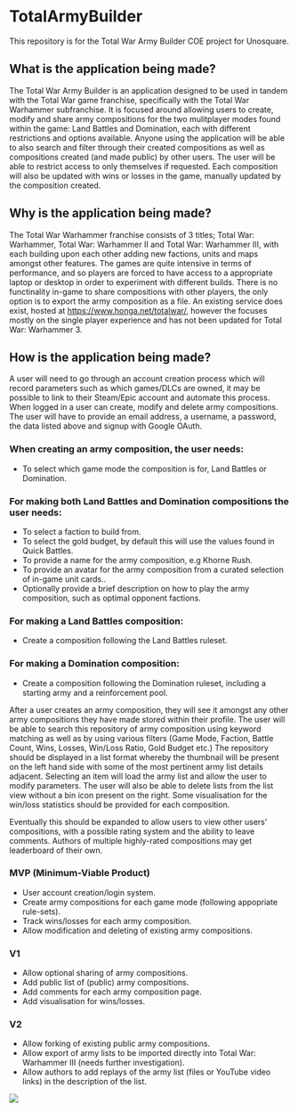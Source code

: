 # TotalArmyBuilder

This repository is for the Total War Army Builder COE project for Unosquare.

## What is the application being made?

The Total War Army Builder is an application designed to be used in tandem with the Total War game franchise, specifically with the Total War Warhammer subfranchise. It is focused around allowing users to create, modify and share army compositions for the two mulitplayer modes found within the game: Land Battles and Domination, each with different restrictions and options available. Anyone using the application will be able to also search and filter through their created compositions as well as compositions created (and made public) by other users. The user will be able to restrict access to only themselves if requested. Each composition will also be updated with wins or losses in the game, manually updated by the composition created.

## Why is the application being made?
The Total War Warhammer franchise consists of 3 titles; Total War: Warhammer, Total War: Warhammer II and Total War: Warhammer III, with each building upon each other adding new factions, units and maps amongst other features. The games are quite intensive in terms of performance, and so players are forced to have access to a appropriate laptop or desktop in order to experiment with different builds. There is no functinality in-game to share compositions with other players, the only option is to export the army composition as a file. An existing service does exist, hosted at https://www.honga.net/totalwar/, however the focuses mostly on the single player experience and has not been updated for Total War: Warhammer 3. 

## How is the application being made?

A user will need to go through an account creation process which will record parameters such as which games/DLCs are owned, it may be possible to link to their Steam/Epic account and automate this process. When logged in a user can create, modify and delete army compositions. The user will have to provide an email address, a username, a password, the data listed above and signup with Google OAuth.

### When creating an army composition, the user needs:
* To select which game mode the composition is for, Land Battles or Domination.

### For making both Land Battles and Domination compositions the user needs:
* To select a faction to build from.
* To select the gold budget, by default this will use the values found in Quick Battles.
* To provide a name for the army composition, e.g Khorne Rush.
* To provide an avatar for the army composition from a curated selection of in-game unit cards..
* Optionally provide a brief description on how to play the army composition, such as optimal opponent factions.

### For making a Land Battles composition:
* Create a composition following the Land Battles ruleset.

### For making a Domination composition:
* Create a composition following the Domination ruleset, including a starting army and a reinforcement pool.

After a user creates an army composition, they will see it amongst any other army compositions they have made stored within their profile. The user will be able to search this repository of army composition using keyword matching as well as by using various filters (Game Mode, Faction, Battle Count, Wins, Losses, Win/Loss Ratio, Gold Budget etc.) The repository should be displayed in a list format whereby the thumbnail will be present on the left hand side with some of the most pertinent army list details adjacent. Selecting an item will load the army list and allow the user to modify parameters. The user will also be able to delete lists from the list view without a bin icon present on the right. Some visualisation for the win/loss statistics should be provided for each composition.

Eventually this should be expanded to allow users to view other users' compositions, with a possible rating system and the ability to leave comments. Authors of multiple highly-rated compositions may get leaderboard of their own.

### MVP (Minimum-Viable Product)
* User account creation/login system.
* Create army compositions for each game mode (following appopriate rule-sets).
* Track wins/losses for each army composition.
* Allow modification and deleting of existing army compositions.

### V1
* Allow optional sharing of army compositions.
* Add public list of (public) army compositions.
* Add comments for each army composition page.
* Add visualisation for wins/losses.

### V2
* Allow forking of existing public army compositions.
* Allow export of army lists to be imported directly into Total War: Warhammer III (needs further investigation).
* Allow authors to add replays of the army list (files or YouTube video links) in the description of the list.

[![](https://mermaid.ink/img/pako:eNqN0s2KwyAQAOBXkTmXPoA3N0oRkhiiaVnwIo27Ld0ki00OJebd65alZPuz1dOIH-PMMCNsu9oCBuvo3nw60-gWXQ9JElHlCnm_XHYjSkRWCMkVFznCaGeOz6z3iGWEpy9VQaTciJK-hJVkZU4ydg_nRU3dBZM1UaSMom8VXTH1P7107xFlMil58bj7Wx9ScxpVQfqw_VsYpp8KKaMyRs9JvRcs6usq50pGyQ2_Dmcu_8bzG0KwgMa6xuzrsIbjz5uGfmcbqwGHsDbuoEG3U3Bm6Dt5areAezfYBQzftent7-IC_jBfRzudAUIOwlA?type=png)](https://mermaid.live/edit#pako:eNqN0s2KwyAQAOBXkTmXPoA3N0oRkhiiaVnwIo27Ld0ki00OJebd65alZPuz1dOIH-PMMCNsu9oCBuvo3nw60-gWXQ9JElHlCnm_XHYjSkRWCMkVFznCaGeOz6z3iGWEpy9VQaTciJK-hJVkZU4ydg_nRU3dBZM1UaSMom8VXTH1P7107xFlMil58bj7Wx9ScxpVQfqw_VsYpp8KKaMyRs9JvRcs6usq50pGyQ2_Dmcu_8bzG0KwgMa6xuzrsIbjz5uGfmcbqwGHsDbuoEG3U3Bm6Dt5areAezfYBQzftent7-IC_jBfRzudAUIOwlA) 
